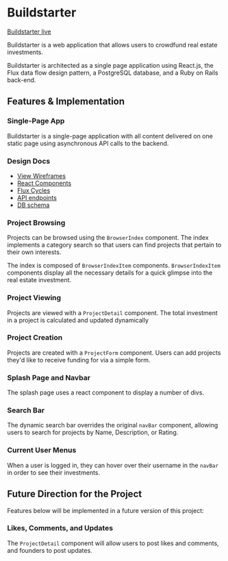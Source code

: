 # Buildstarter

[Buildstarter live][heroku]

[heroku]: https://salty-lake-96978.herokuapp.com/

Buildstarter is a web application that allows users to crowdfund real estate investments.  

Buildstarter is architected as a single page application using React.js, the Flux data flow design pattern, a PostgreSQL database, and a Ruby on Rails back-end.

## Features & Implementation

### Single-Page App

Buildstarter is a single-page application with all content delivered on one static page using asynchronous API calls to the backend.

### Design Docs
* [View Wireframes][views]
* [React Components][components]
* [Flux Cycles][flux-cycles]
* [API endpoints][api-endpoints]
* [DB schema][schema]

[views]: docs/views.md
[components]: docs/components.md
[flux-cycles]: docs/flux-cycles.md
[api-endpoints]: docs/api-endpoints.md
[schema]: docs/schema.md

### Project Browsing

Projects can be browsed using the `BrowserIndex` component. The index implements a category search so that users can find projects that pertain to their own interests.

The index is composed of `BrowserIndexItem` components. `BrowserIndexItem` components display all the necessary details for a quick glimpse into the real estate investment.

### Project Viewing

Projects are viewed with a `ProjectDetail` component. The total investment in a project is calculated and updated dynamically

### Project Creation

Projects are created with a `ProjectForm` component. Users can add projects they'd like to receive funding for via a simple form.

### Splash Page and Navbar

The splash page uses a react component to display a number of divs.

### Search Bar

The dynamic search bar overrides the original `navBar` component, allowing users to search for projects by Name, Description, or Rating.

### Current User Menus

When a user is logged in, they can hover over their username in the `navBar` in order to see their investments.


## Future Direction for the Project

Features below will be implemented in a future version of this project:


### Likes, Comments, and Updates

The `ProjectDetail` component will allow users to post likes and comments, and founders to post updates.

